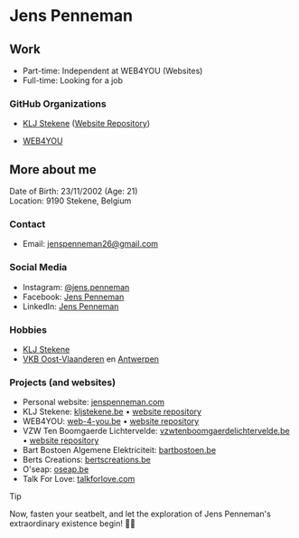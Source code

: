 # Jens Penneman

## Work
- Part-time: Independent at WEB4YOU (Websites)
- Full-time: Looking for a job

### GitHub Organizations
- [KLJ Stekene](https://github.com/KLJ-Stekene) ([Website Repository](https://github.com/KLJ-Stekene/KLJ-Stekene))

- [WEB4YOU](https://github.com/WEB4YOU-BE)

## More about me

Date of Birth: 23/11/2002 (Age: 21)  
Location: 9190 Stekene, Belgium

### Contact
- Email: [jenspenneman26@gmail.com](mailto:jenspenneman26@gmail.com)

### Social Media
- Instagram: [@jens.penneman](https://www.instagram.com/jens.penneman/)
- Facebook: [Jens Penneman](https://www.facebook.com/PennemanJens)
- LinkedIn: [Jens Penneman](https://www.linkedin.com/in/jenspenneman/)

### Hobbies
- [KLJ Stekene](https://kljstekene.be)
- [VKB Oost-Vlaanderen](https://www.klj.be/bovenlokale-vrijwilligers/werkgroepen-oost-vlaanderen/vkb) en [Antwerpen](https://www.klj.be/bovenlokale-vrijwilligers/werkgroepen-antwerpen/vkb)

### Projects (and websites)
- Personal website: [jenspenneman.com](https://jenspenneman.com)
- KLJ Stekene: [kljstekene.be](https://kljstekene.be) • [website repository](https://github.com/KLJ-Stekene/KLJ-Stekene)
- WEB4YOU: [web-4-you.be](https://web-4-you.be) • [website repository](https://github.com/WEB4YOU-BE/web4you-www)
- VZW Ten Boomgaerde Lichtervelde: [vzwtenboomgaerdelichtervelde.be](https://www.vzwtenboomgaerdelichtervelde.be/) • [website repository](https://github.com/WEB4YOU-BE/P007-TenBoomgaerde)
- Bart Bostoen Algemene Elektriciteit: [bartbostoen.be](https://www.bartbostoen.be/)
- Berts Creations: [bertscreations.be](https://www.bertscreations.be/)
- O'seap: [oseap.be](https://www.oseap.be/)
- Talk For Love: [talkforlove.com](https://www.talkforlove.com/)


> [!TIP]
> Now, fasten your seatbelt, and let the exploration of Jens Penneman's extraordinary existence begin! 🚀✨
